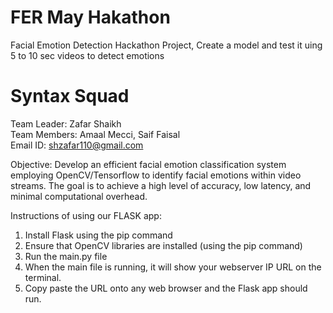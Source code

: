 # FER May Hakathon

Facial Emotion Detection Hackathon Project, Create a model and test it uing 5 to 10 sec videos to detect emotions 

# Syntax Squad
Team Leader: Zafar Shaikh <br />
Team Members: Amaal Mecci, Saif Faisal <br />
Email ID: shzafar110@gmail.com <br />


Objective: Develop an efficient facial emotion classification system employing OpenCV/Tensorflow to identify facial emotions within video streams. The goal is to achieve a high level of accuracy, low latency, and minimal computational overhead.

Instructions of using our FLASK app:
1. Install Flask using the pip command
2. Ensure that OpenCV libraries are installed (using the pip command)
3. Run the main.py file
4. When the main file is running, it will show your webserver IP URL on the terminal.
5. Copy paste the URL onto any web browser and the Flask app should run.
